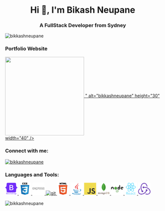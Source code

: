 <h1 align="center">Hi 👋, I'm Bikash Neupane</h1>
<h3 align="center">A FullStack Developer from Sydney</h3>

<p align="left"> <img src="https://komarev.com/ghpvc/?username=bikkashneupane&label=Profile%20views&color=0e75b6&style=flat" alt="bikkashneupane" /> </p>

<h3 align="left">Portfolio Website</h3>
<a href="[https://linkedin.com/in/bikkashneupane](https://bikash-2024-portfolio.vercel.app/)" target="blank"><img align="center" src="<svg xmlns="http://www.w3.org/2000/svg" xmlns:xlink="http://www.w3.org/1999/xlink" version="1.1" width="256" height="256" viewBox="0 0 256 256" xml:space="preserve">

<defs>
</defs>
<g style="stroke: none; stroke-width: 0; stroke-dasharray: none; stroke-linecap: butt; stroke-linejoin: miter; stroke-miterlimit: 10; fill: none; fill-rule: nonzero; opacity: 1;" transform="translate(1.4065934065934016 1.4065934065934016) scale(2.81 2.81)" >
	<circle cx="45" cy="45" r="45" style="stroke: none; stroke-width: 1; stroke-dasharray: none; stroke-linecap: butt; stroke-linejoin: miter; stroke-miterlimit: 10; fill: rgb(32,196,203); fill-rule: nonzero; opacity: 1;" transform="  matrix(1 0 0 1 0 0) "/>
	<path d="M 41.961 77.885 C 25.44 77.885 12 64.444 12 47.924 c 0 -16.521 13.44 -29.961 29.961 -29.961 s 29.961 13.44 29.961 29.961 C 71.922 64.444 58.481 77.885 41.961 77.885 z M 41.961 22.962 C 28.197 22.962 17 34.16 17 47.924 s 11.197 24.961 24.961 24.961 s 24.961 -11.197 24.961 -24.961 S 55.725 22.962 41.961 22.962 z" style="stroke: none; stroke-width: 1; stroke-dasharray: none; stroke-linecap: butt; stroke-linejoin: miter; stroke-miterlimit: 10; fill: rgb(27,167,173); fill-rule: nonzero; opacity: 1;" transform=" matrix(1 0 0 1 0 0) " stroke-linecap="round" />
	<path d="M 41.961 77.885 c -8.055 0 -12.269 -15.072 -12.269 -29.961 c 0 -14.889 4.214 -29.961 12.269 -29.961 s 12.27 15.072 12.27 29.961 C 54.23 62.813 50.016 77.885 41.961 77.885 z M 41.961 22.962 c -2.467 0 -7.269 8.811 -7.269 24.961 c 0 16.15 4.802 24.961 7.269 24.961 s 7.27 -8.811 7.27 -24.961 C 49.23 31.773 44.428 22.962 41.961 22.962 z" style="stroke: none; stroke-width: 1; stroke-dasharray: none; stroke-linecap: butt; stroke-linejoin: miter; stroke-miterlimit: 10; fill: rgb(27,167,173); fill-rule: nonzero; opacity: 1;" transform=" matrix(1 0 0 1 0 0) " stroke-linecap="round" />
	<path d="M 41.961 60.192 C 27.072 60.192 12 55.979 12 47.924 c 0 -8.055 15.072 -12.27 29.961 -12.27 s 29.961 4.214 29.961 12.27 C 71.922 55.979 56.85 60.192 41.961 60.192 z M 41.961 40.654 c -16.15 0 -24.961 4.802 -24.961 7.27 c 0 2.467 8.811 7.269 24.961 7.269 s 24.961 -4.802 24.961 -7.269 C 66.922 45.457 58.111 40.654 41.961 40.654 z" style="stroke: none; stroke-width: 1; stroke-dasharray: none; stroke-linecap: butt; stroke-linejoin: miter; stroke-miterlimit: 10; fill: rgb(27,167,173); fill-rule: nonzero; opacity: 1;" transform=" matrix(1 0 0 1 0 0) " stroke-linecap="round" />
	<path d="M 45.039 74.807 c -16.521 0 -29.961 -13.44 -29.961 -29.961 c 0 -16.521 13.44 -29.961 29.961 -29.961 S 75 28.325 75 44.845 C 75 61.366 61.56 74.807 45.039 74.807 z M 45.039 19.884 c -13.764 0 -24.961 11.197 -24.961 24.961 c 0 13.764 11.197 24.961 24.961 24.961 S 70 58.609 70 44.845 C 70 31.082 58.803 19.884 45.039 19.884 z" style="stroke: none; stroke-width: 1; stroke-dasharray: none; stroke-linecap: butt; stroke-linejoin: miter; stroke-miterlimit: 10; fill: rgb(255,255,255); fill-rule: nonzero; opacity: 1;" transform=" matrix(1 0 0 1 0 0) " stroke-linecap="round" />
	<path d="M 45.039 74.807 c -8.055 0 -12.27 -15.072 -12.27 -29.961 c 0 -14.889 4.214 -29.961 12.27 -29.961 c 8.055 0 12.27 15.072 12.27 29.961 C 57.309 59.734 53.094 74.807 45.039 74.807 z M 45.039 19.884 c -2.467 0 -7.27 8.811 -7.27 24.961 c 0 16.151 4.802 24.961 7.27 24.961 c 2.468 0 7.27 -8.811 7.27 -24.961 C 52.309 28.695 47.507 19.884 45.039 19.884 z" style="stroke: none; stroke-width: 1; stroke-dasharray: none; stroke-linecap: butt; stroke-linejoin: miter; stroke-miterlimit: 10; fill: rgb(255,255,255); fill-rule: nonzero; opacity: 1;" transform=" matrix(1 0 0 1 0 0) " stroke-linecap="round" />
	<path d="M 45.039 57.114 c -14.889 0 -29.961 -4.214 -29.961 -12.269 c 0 -8.055 15.072 -12.269 29.961 -12.269 S 75 36.791 75 44.845 C 75 52.9 59.928 57.114 45.039 57.114 z M 45.039 37.576 c -16.15 0 -24.961 4.802 -24.961 7.269 s 8.811 7.269 24.961 7.269 S 70 47.313 70 44.845 S 61.189 37.576 45.039 37.576 z" style="stroke: none; stroke-width: 1; stroke-dasharray: none; stroke-linecap: butt; stroke-linejoin: miter; stroke-miterlimit: 10; fill: rgb(255,255,255); fill-rule: nonzero; opacity: 1;" transform=" matrix(1 0 0 1 0 0) " stroke-linecap="round" />
</g>
</svg>" alt="bikkashneupane" height="30" width="40" /></a>

<h3 align="left">Connect with me:</h3>
<p align="left">
<a href="https://linkedin.com/in/bikkashneupane" target="blank"><img align="center" src="https://raw.githubusercontent.com/rahuldkjain/github-profile-readme-generator/master/src/images/icons/Social/linked-in-alt.svg" alt="bikkashneupane" height="30" width="40" /></a>
</p>

<h3 align="left">Languages and Tools:</h3>
<p align="left"> <a href="https://getbootstrap.com" target="_blank" rel="noreferrer"> <img src="https://raw.githubusercontent.com/devicons/devicon/master/icons/bootstrap/bootstrap-plain-wordmark.svg" alt="bootstrap" width="40" height="40"/> </a> <a href="https://www.w3schools.com/css/" target="_blank" rel="noreferrer"> <img src="https://raw.githubusercontent.com/devicons/devicon/master/icons/css3/css3-original-wordmark.svg" alt="css3" width="40" height="40"/> </a> <a href="https://expressjs.com" target="_blank" rel="noreferrer"> <img src="https://raw.githubusercontent.com/devicons/devicon/master/icons/express/express-original-wordmark.svg" alt="express" width="40" height="40"/> </a> <a href="https://git-scm.com/" target="_blank" rel="noreferrer"> <img src="https://www.vectorlogo.zone/logos/git-scm/git-scm-icon.svg" alt="git" width="40" height="40"/> </a> <a href="https://www.w3.org/html/" target="_blank" rel="noreferrer"> <img src="https://raw.githubusercontent.com/devicons/devicon/master/icons/html5/html5-original-wordmark.svg" alt="html5" width="40" height="40"/> </a> <a href="https://www.java.com" target="_blank" rel="noreferrer"> <img src="https://raw.githubusercontent.com/devicons/devicon/master/icons/java/java-original.svg" alt="java" width="40" height="40"/> </a> <a href="https://developer.mozilla.org/en-US/docs/Web/JavaScript" target="_blank" rel="noreferrer"> <img src="https://raw.githubusercontent.com/devicons/devicon/master/icons/javascript/javascript-original.svg" alt="javascript" width="40" height="40"/> </a> <a href="https://www.mongodb.com/" target="_blank" rel="noreferrer"> <img src="https://raw.githubusercontent.com/devicons/devicon/master/icons/mongodb/mongodb-original-wordmark.svg" alt="mongodb" width="40" height="40"/> </a> <a href="https://nodejs.org" target="_blank" rel="noreferrer"> <img src="https://raw.githubusercontent.com/devicons/devicon/master/icons/nodejs/nodejs-original-wordmark.svg" alt="nodejs" width="40" height="40"/> </a> <a href="https://reactjs.org/" target="_blank" rel="noreferrer"> <img src="https://raw.githubusercontent.com/devicons/devicon/master/icons/react/react-original-wordmark.svg" alt="react" width="40" height="40"/> </a> <a href="https://redux.js.org" target="_blank" rel="noreferrer"> <img src="https://raw.githubusercontent.com/devicons/devicon/master/icons/redux/redux-original.svg" alt="redux" width="40" height="40"/> </a> </p>

<p><img align="center" src="https://github-readme-stats.vercel.app/api/top-langs?username=bikkashneupane&show_icons=true&locale=en&layout=compact" alt="bikkashneupane" /></p>
